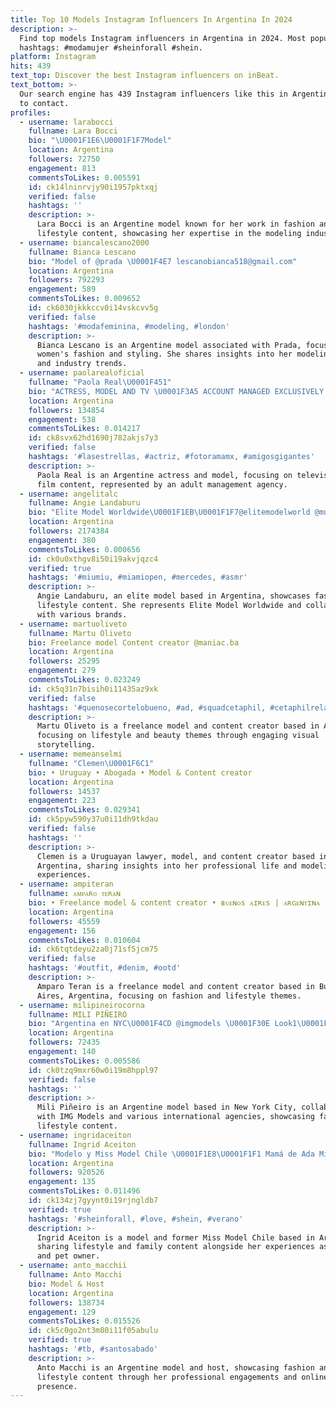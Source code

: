 ```yaml
---
title: Top 10 Models Instagram Influencers In Argentina In 2024
description: >-
  Find top models Instagram influencers in Argentina in 2024. Most popular
  hashtags: #modamujer #sheinforall #shein.
platform: Instagram
hits: 439
text_top: Discover the best Instagram influencers on inBeat.
text_bottom: >-
  Our search engine has 439 Instagram influencers like this in Argentina for you
  to contact.
profiles:
  - username: larabocci
    fullname: Lara Bocci
    bio: "\U0001F1E6\U0001F1F7Model"
    location: Argentina
    followers: 72750
    engagement: 813
    commentsToLikes: 0.005591
    id: ck14lninrvjy90i1957pktxqj
    verified: false
    hashtags: ''
    description: >-
      Lara Bocci is an Argentine model known for her work in fashion and
      lifestyle content, showcasing her expertise in the modeling industry.
  - username: biancalescano2000
    fullname: Bianca Lescano
    bio: "Model of @prada \U0001F4E7 lescanobianca518@gmail.com"
    location: Argentina
    followers: 792293
    engagement: 589
    commentsToLikes: 0.009652
    id: ck6030jkkkccv0i14vskcvv5g
    verified: false
    hashtags: '#modafeminina, #modeling, #london'
    description: >-
      Bianca Lescano is an Argentine model associated with Prada, focusing on
      women's fashion and styling. She shares insights into her modeling career
      and industry trends.
  - username: paolarealoficial
    fullname: "Paola Real\U0001F451"
    bio: "ACTRESS, MODEL AND TV \U0001F3A5 ACCOUNT MANAGED EXCLUSIVELY BY AN ADULT. \U0001F440\U0001F440 Agency : @latinvasion Manager @joebonillaoficial"
    location: Argentina
    followers: 134854
    engagement: 538
    commentsToLikes: 0.014217
    id: ck8svx62hd1690j782akjs7y3
    verified: false
    hashtags: '#lasestrellas, #actriz, #fotoramamx, #amigosgigantes'
    description: >-
      Paola Real is an Argentine actress and model, focusing on television and
      film content, represented by an adult management agency.
  - username: angelitalc
    fullname: Angie Landaburu
    bio: "Elite Model Worldwide\U0001F1EB\U0001F1F7@elitemodelworld @multitalentoficial \U0001F1E6\U0001F1F7 @amigosmodernoba #madrid"
    location: Argentina
    followers: 2174384
    engagement: 380
    commentsToLikes: 0.000656
    id: ck0u0xthgv8i50i19akvjqzc4
    verified: true
    hashtags: '#miumiu, #miamiopen, #mercedes, #asmr'
    description: >-
      Angie Landaburu, an elite model based in Argentina, showcases fashion and
      lifestyle content. She represents Elite Model Worldwide and collaborates
      with various brands.
  - username: martuoliveto
    fullname: Martu Oliveto
    bio: Freelance model Content creator @maniac.ba
    location: Argentina
    followers: 25295
    engagement: 279
    commentsToLikes: 0.023249
    id: ck5q31n7bisih0i11435az9xk
    verified: false
    hashtags: '#quenosecortelobueno, #ad, #squadcetaphil, #cetaphilrelaxroutine'
    description: >-
      Martu Oliveto is a freelance model and content creator based in Argentina,
      focusing on lifestyle and beauty themes through engaging visual
      storytelling.
  - username: memeanselmi
    fullname: "Clemen\U0001F6C1"
    bio: • Uruguay • Abogada • Model & Content creator
    location: Argentina
    followers: 14537
    engagement: 223
    commentsToLikes: 0.029341
    id: ck5pyw590y37u0i11dh9tkdau
    verified: false
    hashtags: ''
    description: >-
      Clemen is a Uruguayan lawyer, model, and content creator based in
      Argentina, sharing insights into her professional life and modeling
      experiences.
  - username: ampiteran
    fullname: ᴀᴍᴘᴀʀᴏ ᴛᴇʀᴀɴ
    bio: • Freelance model & content creator • ʙᴜᴇɴᴏs ᴀɪʀᴇs | ᴀʀɢᴇɴᴛɪɴᴀ ⠀⠀⠀⠀⠀⠀⠀⠀⠀
    location: Argentina
    followers: 45559
    engagement: 156
    commentsToLikes: 0.010604
    id: ck6tqtdeyu2za0j71sf5jcm75
    verified: false
    hashtags: '#outfit, #denim, #ootd'
    description: >-
      Amparo Teran is a freelance model and content creator based in Buenos
      Aires, Argentina, focusing on fashion and lifestyle themes.
  - username: milipineirocorna
    fullname: MILI PIÑEIRO
    bio: "Argentina en NYC\U0001F4CD @imgmodels \U0001F30E Look1\U0001F1E6\U0001F1F7 Traffic Models \U0001F1EA\U0001F1F8 Múnich Models \U0001F1E9\U0001F1EA Unknown models \U0001F1EF\U0001F1F5"
    location: Argentina
    followers: 72435
    engagement: 140
    commentsToLikes: 0.005586
    id: ck0tzq9mxr60w0i19m8hppl97
    verified: false
    hashtags: ''
    description: >-
      Mili Piñeiro is an Argentine model based in New York City, collaborating
      with IMG Models and various international agencies, showcasing fashion and
      lifestyle content.
  - username: ingridaceiton
    fullname: Ingrid Aceiton
    bio: "Modelo y Miss Model Chile \U0001F1E8\U0001F1F1 Mamá de Ada Mía\U0001F9DA‍♀️ y Alice Amorette\U0001F47C Keisy mi otro amor \U0001F436\U0001F49E Contacto promo: Ingridaceiton2@gmail.com \U0001F48C"
    location: Argentina
    followers: 920526
    engagement: 135
    commentsToLikes: 0.011496
    id: ck134zj7gyynt0i19rjngldb7
    verified: true
    hashtags: '#sheinforall, #love, #shein, #verano'
    description: >-
      Ingrid Aceiton is a model and former Miss Model Chile based in Argentina,
      sharing lifestyle and family content alongside her experiences as a mother
      and pet owner.
  - username: anto_macchii
    fullname: Anto Macchi
    bio: Model & Host
    location: Argentina
    followers: 138734
    engagement: 129
    commentsToLikes: 0.015526
    id: ck5c0go2nt3m80i11f05abulu
    verified: true
    hashtags: '#tb, #santosabado'
    description: >-
      Anto Macchi is an Argentine model and host, showcasing fashion and
      lifestyle content through her professional engagements and online
      presence.
---
```


